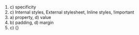 1. c) specificity
2. c) Internal styles, External stylesheet, Inline styles, !important
3. a) property, d) value
4. b) padding, d) margin
5. c) {}
